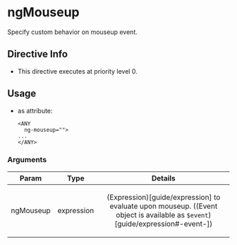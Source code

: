 



# ngMouseup








Specify custom behavior on mouseup event.








## Directive Info


* This directive executes at priority level 0.


## Usage



* as attribute:
    ```
    <ANY
      ng-mouseup="">
    ...
    </ANY>
    ```




### Arguments

| Param | Type | Details |
| :--: | :--: | :--: |
| ngMouseup | expression | <p>(Expression)[guide/expression] to evaluate upon mouseup. ((Event object is available as <code>$event</code>)[guide/expression#-event-])</p>  |




